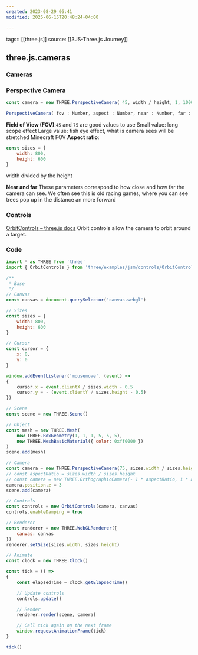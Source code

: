 ```yaml
---
created: 2023-08-29 06:41
modified: 2025-06-15T20:48:24-04:00

---
```

tags:: [[three.js]]
source: [[3JS-Three.js Journey]]

## three.js.cameras

### Cameras

### Perspective Camera
```javascript
const camera = new THREE.PerspectiveCamera( 45, width / height, 1, 1000 ); scene.add( camera );
```
```javascript
PerspectiveCamera( fov : Number, aspect : Number, near : Number, far : Number )
```
**Field of View (FOV)**:`45` and `75` are good values to use
	Small value: long scope effect
	Large value: fish eye effect, what is camera sees will be stretched
	Minecraft FOV
**Aspect ratio**:
```javascript
const sizes = {
    width: 800,
    height: 600
}
```
width divided by the height

**Near and far**
These parameters correspond to how close and how far the camera can see.
We often see this is old racing games, where you can see trees pop up in the distance an more forward
### Controls
[OrbitControls – three.js docs](https://threejs.org/docs/index.html#examples/en/controls/OrbitControls)
	Orbit controls allow the camera to orbit around a target.
### Code
```javascript
import * as THREE from 'three'
import { OrbitControls } from 'three/examples/jsm/controls/OrbitControls.js'

/**
 * Base
 */
// Canvas
const canvas = document.querySelector('canvas.webgl')

// Sizes
const sizes = {
    width: 800,
    height: 600
}

// Cursor
const cursor = {
    x: 0,
    y: 0
}

window.addEventListener('mousemove', (event) =>
{
    cursor.x = event.clientX / sizes.width - 0.5
    cursor.y = - (event.clientY / sizes.height - 0.5)
})

// Scene
const scene = new THREE.Scene()

// Object
const mesh = new THREE.Mesh(
    new THREE.BoxGeometry(1, 1, 1, 5, 5, 5),
    new THREE.MeshBasicMaterial({ color: 0xff0000 })
)
scene.add(mesh)

// Camera
const camera = new THREE.PerspectiveCamera(75, sizes.width / sizes.height, 0.1, 100)
// const aspectRatio = sizes.width / sizes.height
// const camera = new THREE.OrthographicCamera(- 1 * aspectRatio, 1 * aspectRatio, 1, - 1, 0.1, 100)
camera.position.z = 3
scene.add(camera)

// Controls
const controls = new OrbitControls(camera, canvas)
controls.enableDamping = true

// Renderer
const renderer = new THREE.WebGLRenderer({
    canvas: canvas
})
renderer.setSize(sizes.width, sizes.height)

// Animate
const clock = new THREE.Clock()

const tick = () =>
{
    const elapsedTime = clock.getElapsedTime()

    // Update controls
    controls.update()

    // Render
    renderer.render(scene, camera)

    // Call tick again on the next frame
    window.requestAnimationFrame(tick)
}

tick()
```
